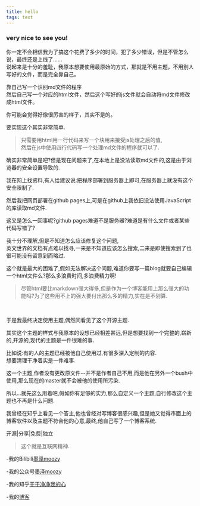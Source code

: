 ```yaml
---
title: hello
tags: text
---
```


### very nice to see you!   

你一定不会相信我为了搞这个花费了多少的时间，犯了多少错误，但是不管怎么说，最终还是上线了……  <br>
说起来是十分的羞耻，我原本想要使用最原始的方式，那就是不用主题，不用别人写好的文件，而是完全靠自己。<br>


靠自己写一个识别md文件的程序<br>
然后自己写一个对应的html文件，然后这个写好的js文件就会自动将md文件修改成html文件。


你可能会觉得好像很厉害的样子，其实不是的。<br>

要实现这个其实非常简单.  

>只需要用html用一行代码来写一个块用来接受js处理之后的值,<br>
>然后在js中使用四行代码写一个处理md文件的程序就可以了.<br>

确实非常简单是吧?但是现在问题来了,在本地上是没法读取md文件的,这是由于浏览器的安全设置导致的.<br>

我在网上找资料,有人给建议说:把程序部署到服务器上即可,在服务器上就没有这个安全限制了.  

然后我把网页部署在github pages上,可是在github上我依旧没法使用JavaScript的库读取md文件.<br>

这又是怎么一回事呢?github pages难道不是服务器?难道是有什么文件或者某些代码写错了?  

我十分不理解,但是不知道怎么应该修复这个问题,<br>英文世界的文档有点难以找寻,一来是不知道应该怎么搜索,二来是即使搜索到了也很可能没有留意到而略过.<br>

这个就是最大的困难了,假如无法解决这个问题,难道你要写一篇blog就要自己编辑一个html文件么?那么多浪费时间,多浪费精力啊!
>尽管html要比markdown强大得多,但是作为一个博客能用上那么强大的功能吗?为了这些用不上的强大要付出那么多的精力,实在是不划算.
<br>

于是我最终决定使用主题,偶然间看见了这个开源主题.  

其实这个主题的样式与我原本的设想已经相差甚远,但是想要找到一个完整的,崭新的,开源的,现代的主题是一件很难的事.<br>

比如说:有的人的主题已经被他自己使用过,有很多深入定制的内容.<br>想要清理干净着实是一件难事.  

这一个主题,作者没有更改原文件--并不是作者自己不用,而是他在另外一个bush中使用,那么现在的master就不会被他的使用所污染.  

所以...就先这么用着吧,假如你有足够的实力,那么自定义一个主题,自行修改这个主题也不再是什么问题.  

我曾经在知乎上看见一个答主,他也曾经对写博客很感兴趣,但是她又觉得市面上的博客软件以及主题不符合他的心意,最终,他自己写了一个博客系统.  

开源|分享|免费|独立  
>这个就是互联网精神.  

-我的Bilibili[墨泽moozy]( https://space.bilibili.com/441318523 "欢迎您！")  

-我的公众号[墨泽moozy](#hellomoozy)  

-我的知乎[干干净净我的心](https://www.zhihu.com/people/gan-gan-jing-jing-51-90 "欢迎关注")

-我的[博客](https://moze-max.github.io "欢迎到访！")






